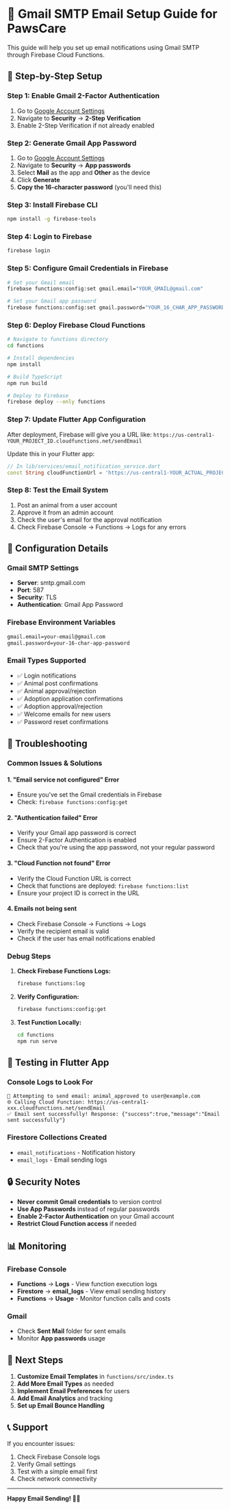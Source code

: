 # 📧 Gmail SMTP Email Setup Guide for PawsCare

This guide will help you set up email notifications using Gmail SMTP through Firebase Cloud Functions.

## 🚀 Step-by-Step Setup

### **Step 1: Enable Gmail 2-Factor Authentication**

1. Go to [Google Account Settings](https://myaccount.google.com/)
2. Navigate to **Security** → **2-Step Verification**
3. Enable 2-Step Verification if not already enabled

### **Step 2: Generate Gmail App Password**

1. Go to [Google Account Settings](https://myaccount.google.com/)
2. Navigate to **Security** → **App passwords**
3. Select **Mail** as the app and **Other** as the device
4. Click **Generate**
5. **Copy the 16-character password** (you'll need this)

### **Step 3: Install Firebase CLI**

```bash
npm install -g firebase-tools
```

### **Step 4: Login to Firebase**

```bash
firebase login
```

### **Step 5: Configure Gmail Credentials in Firebase**

```bash
# Set your Gmail email
firebase functions:config:set gmail.email="YOUR_GMAIL@gmail.com"

# Set your Gmail app password
firebase functions:config:set gmail.password="YOUR_16_CHAR_APP_PASSWORD"
```

### **Step 6: Deploy Firebase Cloud Functions**

```bash
# Navigate to functions directory
cd functions

# Install dependencies
npm install

# Build TypeScript
npm run build

# Deploy to Firebase
firebase deploy --only functions
```

### **Step 7: Update Flutter App Configuration**

After deployment, Firebase will give you a URL like:
`https://us-central1-YOUR_PROJECT_ID.cloudfunctions.net/sendEmail`

Update this in your Flutter app:

```dart
// In lib/services/email_notification_service.dart
const String cloudFunctionUrl = 'https://us-central1-YOUR_ACTUAL_PROJECT_ID.cloudfunctions.net/sendEmail';
```

### **Step 8: Test the Email System**

1. Post an animal from a user account
2. Approve it from an admin account
3. Check the user's email for the approval notification
4. Check Firebase Console → Functions → Logs for any errors

## 🔧 Configuration Details

### **Gmail SMTP Settings**
- **Server**: smtp.gmail.com
- **Port**: 587
- **Security**: TLS
- **Authentication**: Gmail App Password

### **Firebase Environment Variables**
```bash
gmail.email=your-email@gmail.com
gmail.password=your-16-char-app-password
```

### **Email Types Supported**
- ✅ Login notifications
- ✅ Animal post confirmations
- ✅ Animal approval/rejection
- ✅ Adoption application confirmations
- ✅ Adoption approval/rejection
- ✅ Welcome emails for new users
- ✅ Password reset confirmations

## 🐛 Troubleshooting

### **Common Issues & Solutions**

#### **1. "Email service not configured" Error**
- Ensure you've set the Gmail credentials in Firebase
- Check: `firebase functions:config:get`

#### **2. "Authentication failed" Error**
- Verify your Gmail app password is correct
- Ensure 2-Factor Authentication is enabled
- Check that you're using the app password, not your regular password

#### **3. "Cloud Function not found" Error**
- Verify the Cloud Function URL is correct
- Check that functions are deployed: `firebase functions:list`
- Ensure your project ID is correct in the URL

#### **4. Emails not being sent**
- Check Firebase Console → Functions → Logs
- Verify the recipient email is valid
- Check if the user has email notifications enabled

### **Debug Steps**

1. **Check Firebase Functions Logs:**
   ```bash
   firebase functions:log
   ```

2. **Verify Configuration:**
   ```bash
   firebase functions:config:get
   ```

3. **Test Function Locally:**
   ```bash
   cd functions
   npm run serve
   ```

## 📱 Testing in Flutter App

### **Console Logs to Look For**
```
📧 Attempting to send email: animal_approved to user@example.com
🌐 Calling Cloud Function: https://us-central1-xxx.cloudfunctions.net/sendEmail
✅ Email sent successfully! Response: {"success":true,"message":"Email sent successfully"}
```

### **Firestore Collections Created**
- `email_notifications` - Notification history
- `email_logs` - Email sending logs

## 🔒 Security Notes

- **Never commit Gmail credentials** to version control
- **Use App Passwords** instead of regular passwords
- **Enable 2-Factor Authentication** on your Gmail account
- **Restrict Cloud Function access** if needed

## 📊 Monitoring

### **Firebase Console**
- **Functions** → **Logs** - View function execution logs
- **Firestore** → **email_logs** - View email sending history
- **Functions** → **Usage** - Monitor function calls and costs

### **Gmail**
- Check **Sent Mail** folder for sent emails
- Monitor **App passwords** usage

## 🎯 Next Steps

1. **Customize Email Templates** in `functions/src/index.ts`
2. **Add More Email Types** as needed
3. **Implement Email Preferences** for users
4. **Add Email Analytics** and tracking
5. **Set up Email Bounce Handling**

## 📞 Support

If you encounter issues:
1. Check Firebase Console logs
2. Verify Gmail settings
3. Test with a simple email first
4. Check network connectivity

---

**Happy Email Sending! 🐾📧**

